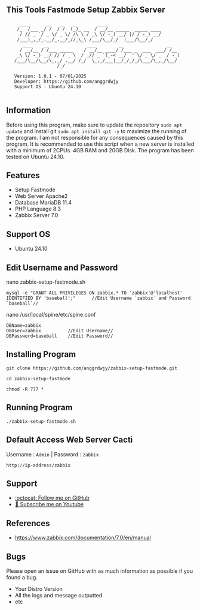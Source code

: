 ## This Tools Fastmode Setup Zabbix Server
```                                                                                                   
     ____      __   __   _        ____                                
    /_  /___ _/ /  / /  (_)_ __  / __/__ _____  _____ ____            
     / // _ `/ _ \/ _ \/ /\ \ / _\ \/ -_) __/ |/ / -_) __/            
    /___|_,_/_.__/_.__/_//_\_\ /___/\__/_/  |___/\__/_/               
      ____    __              ____        __                __        
     / __/__ / /___ _____    / __/__ ____/ /___ _  ___  ___/ /__      
    _\ \/ -_) __/ // / _ \  / _// _ `(_-< __/  ' \/ _ \/ _  / -_)     
   /___/\__/\__/\_,_/ .__/ /_/  \_,_/___|__/_/_/_/\___/\_,_/\__/      
                   /_/                                                
									    
   Version: 1.0.1 - 07/01/2025                            	    
   Developer: https://github.com/anggrdwjy              	           
   Support OS : Ubuntu 24.10                      		              	         
                                                                                           
```

## Information

Before using this program, make sure to update the repository `sudo apt update` and install git `sudo apt install git -y` to maximize the running of the program. I am not responsible for any consequences caused by this program. It is recommended to use this script when a new server is installed with a minimum of 2CPUs. 4GB RAM and 20GB Disk. The program has been tested on Ubuntu 24.10.

## Features
* Setup Fastmode
* Web Server Apache2
* Database MariaDB 11.4
* PHP Language 8.3
* Zabbix Server 7.0

## Support OS
* Ubuntu 24.10

## Edit Username and Password

nano zabbix-setup-fastmode.sh
```
mysql -e "GRANT ALL PRIVILEGES ON zabbix.* TO 'zabbix'@'localhost' IDENTIFIED BY 'baseball';"      //Edit Username `zabbix` and Password `baseball`//
```
nano /usr/local/spine/etc/spine.conf
```
DBName=zabbix
DBUser=zabbix          //Edit Username//
DBPassword=baseball    //Edit Password//
```

## Installing Program
```
git clone https://github.com/anggrdwjy/zabbix-setup-fastmode.git
```
```
cd zabbix-setup-fastmode
```
```
chmod -R 777 *
```

## Running Program
```
./zabbix-setup-fastmode.sh
```

## Default Access Web Server Cacti

Username : `Admin` | Password : `zabbix`
```
http://ip-address/zabbix
```

## Support

* [:octocat: Follow me on GitHub](https://github.com/anggrdwjy)
* [🔔 Subscribe me on Youtube](https://www.youtube.com/@anggarda.wijaya)

## References

* https://www.zabbix.com/documentation/7.0/en/manual

## Bugs

Please open an issue on GitHub with as much information as possible if you found a bug.
* Your Distro Version
* All the logs and message outputted
* etc
